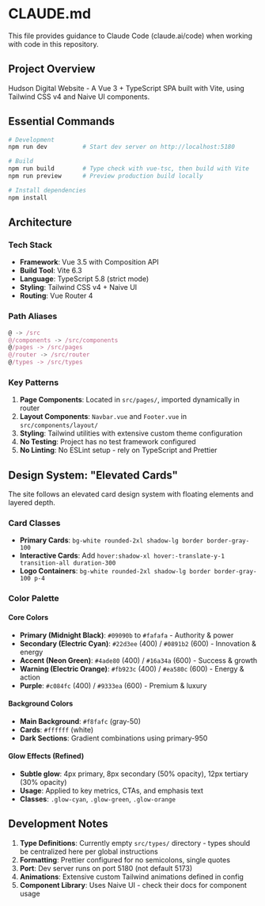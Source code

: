 # CLAUDE.md

This file provides guidance to Claude Code (claude.ai/code) when working with code in this repository.

## Project Overview

Hudson Digital Website - A Vue 3 + TypeScript SPA built with Vite, using Tailwind CSS v4 and Naive UI components.

## Essential Commands

```bash
# Development
npm run dev          # Start dev server on http://localhost:5180

# Build
npm run build        # Type check with vue-tsc, then build with Vite
npm run preview      # Preview production build locally

# Install dependencies
npm install
```

## Architecture

### Tech Stack
- **Framework**: Vue 3.5 with Composition API
- **Build Tool**: Vite 6.3
- **Language**: TypeScript 5.8 (strict mode)
- **Styling**: Tailwind CSS v4 + Naive UI
- **Routing**: Vue Router 4

### Path Aliases
```typescript
@ -> /src
@/components -> /src/components
@/pages -> /src/pages
@/router -> /src/router
@/types -> /src/types
```

### Key Patterns
1. **Page Components**: Located in `src/pages/`, imported dynamically in router
2. **Layout Components**: `Navbar.vue` and `Footer.vue` in `src/components/layout/`
3. **Styling**: Tailwind utilities with extensive custom theme configuration
4. **No Testing**: Project has no test framework configured
5. **No Linting**: No ESLint setup - rely on TypeScript and Prettier

## Design System: "Elevated Cards"

The site follows an elevated card design system with floating elements and layered depth.

### Card Classes
- **Primary Cards**: `bg-white rounded-2xl shadow-lg border border-gray-100`
- **Interactive Cards**: Add `hover:shadow-xl hover:-translate-y-1 transition-all duration-300`
- **Logo Containers**: `bg-white rounded-2xl shadow-lg border border-gray-100 p-4`

### Color Palette

#### Core Colors
- **Primary (Midnight Black)**: `#09090b` to `#fafafa` - Authority & power
- **Secondary (Electric Cyan)**: `#22d3ee` (400) / `#0891b2` (600) - Innovation & energy  
- **Accent (Neon Green)**: `#4ade80` (400) / `#16a34a` (600) - Success & growth
- **Warning (Electric Orange)**: `#fb923c` (400) / `#ea580c` (600) - Energy & action
- **Purple**: `#c084fc` (400) / `#9333ea` (600) - Premium & luxury

#### Background Colors
- **Main Background**: `#f8fafc` (gray-50)
- **Cards**: `#ffffff` (white)
- **Dark Sections**: Gradient combinations using primary-950

#### Glow Effects (Refined)
- **Subtle glow**: 4px primary, 8px secondary (50% opacity), 12px tertiary (30% opacity)
- **Usage**: Applied to key metrics, CTAs, and emphasis text
- **Classes**: `.glow-cyan`, `.glow-green`, `.glow-orange`

## Development Notes

1. **Type Definitions**: Currently empty `src/types/` directory - types should be centralized here per global instructions
2. **Formatting**: Prettier configured for no semicolons, single quotes
3. **Port**: Dev server runs on port 5180 (not default 5173)
4. **Animations**: Extensive custom Tailwind animations defined in config
5. **Component Library**: Uses Naive UI - check their docs for component usage